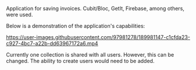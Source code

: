 Application for saving invoices. Cubit/Bloc, GetIt, Firebase, among others, were used.

Below is a demonstration of the application's capabilities:

https://user-images.githubusercontent.com/97981278/189981147-c1cfda23-c927-4bc7-a22b-dd63967172a6.mp4

Currently one collection is shared with all users. However, this can be changed. The ability to create users would need to be added. 
